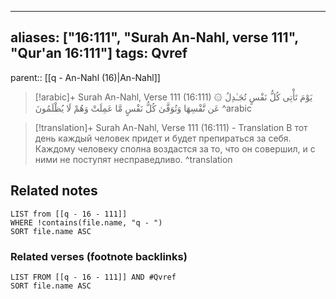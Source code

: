 
---
aliases: ["16:111", "Surah An-Nahl, verse 111", "Qur'an 16:111"]
tags: Qvref
---

parent:: [[q - An-Nahl (16)|An-Nahl]]

> [!arabic]+ Surah An-Nahl, Verse 111 (16:111)
> <span class="quran-arabic">۞ يَوْمَ تَأْتِى كُلُّ نَفْسٍ تُجَـٰدِلُ عَن نَّفْسِهَا وَتُوَفَّىٰ كُلُّ نَفْسٍ مَّا عَمِلَتْ وَهُمْ لَا يُظْلَمُونَ</span>
^arabic

> [!translation]+ Surah An-Nahl, Verse 111 (16:111) - Translation
> В тот день каждый человек придет и будет препираться за себя. Каждому человеку сполна воздастся за то, что он совершил, и с ними не поступят несправедливо.
^translation



## Related notes
```dataview
LIST from [[q - 16 - 111]]
WHERE !contains(file.name, "q - ")
SORT file.name ASC
```

### Related verses (footnote backlinks)
```dataview
LIST FROM [[q - 16 - 111]] AND #Qvref
SORT file.name ASC
```

